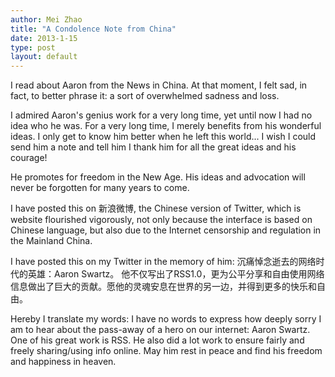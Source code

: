 ```yaml
---
author: Mei Zhao
title: "A Condolence Note from China"
date: 2013-1-15
type: post
layout: default
---
```

I read about Aaron from the News in China. At that moment, I felt sad,  in fact, to better phrase it: a sort of overwhelmed sadness and loss.

I admired Aaron's genius work for a very long time, yet until now I had no idea who he was. For a very long time, I merely benefits from his wonderful ideas. I only get to know him better when he left this world... I wish I could send him a note and tell him I thank him for all the great ideas and his courage!

He promotes for freedom in the New Age. His ideas and advocation will never be forgotten for many years to come.

I have posted this on 新浪微博, the Chinese version of Twitter, which is website flourished vigorously, not only because the interface is based on Chinese language, but also due to  the Internet censorship and regulation in the Mainland China.

I have posted this on my Twitter in the memory of him: 沉痛悼念逝去的网络时代的英雄：Aaron Swartz。 他不仅写出了RSS1.0，更为公平分享和自由使用网络信息做出了巨大的贡献。愿他的灵魂安息在世界的另一边，并得到更多的快乐和自由。

Hereby I translate my words: I have no words to express how deeply sorry I am to hear about the pass-away of a hero on our internet: Aaron Swartz. One of his great work is RSS. He also did a lot work to ensure fairly and freely sharing/using info online. May him rest in peace and find his freedom and happiness in heaven.
